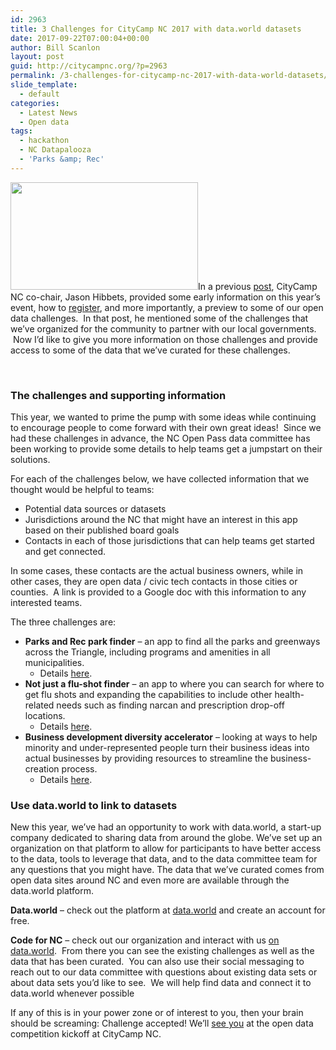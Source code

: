 ```yaml
---
id: 2963
title: 3 Challenges for CityCamp NC 2017 with data.world datasets
date: 2017-09-22T07:00:04+00:00
author: Bill Scanlon
layout: post
guid: http://citycampnc.org/?p=2963
permalink: /3-challenges-for-citycamp-nc-2017-with-data-world-datasets/
slide_template:
  - default
categories:
  - Latest News
  - Open data
tags:
  - hackathon
  - NC Datapalooza
  - 'Parks &amp; Rec'
---
```

<img class="alignright size-medium wp-image-1637" src="http://citycampnc.org/wp-content/uploads/2015/06/1625615_693879727401602_2668449058362468140_n-300x172.jpg" alt="" width="300" height="172" data-id="1637" />In a previous [post](/2017/08/28/citycamp-nc-2017-is-ready-to-improve-nc-with-open-data/), CityCamp NC co-chair, Jason Hibbets, provided some early information on this year’s event, how to [register](/register/), and more importantly, a preview to some of our open data challenges.  In that post, he mentioned some of the challenges that we’ve organized for the community to partner with our local governments.  Now I’d like to give you more information on those challenges and provide access to some of the data that we’ve curated for these challenges.

&nbsp;

### The challenges and supporting information

This year, we wanted to prime the pump with some ideas while continuing to encourage people to come forward with their own great ideas!  Since we had these challenges in advance, the NC Open Pass data committee has been working to provide some details to help teams get a jumpstart on their solutions.

For each of the challenges below, we have collected information that we thought would be helpful to teams:

  * Potential data sources or datasets
  * Jurisdictions around the NC that might have an interest in this app based on their published board goals
  * Contacts in each of those jurisdictions that can help teams get started and get connected.

In some cases, these contacts are the actual business owners, while in other cases, they are open data / civic tech contacts in those cities or counties.  A link is provided to a Google doc with this information to any interested teams.

The three challenges are:

  * **Parks and Rec park finder** – an app to find all the parks and greenways across the Triangle, including programs and amenities in all municipalities. 
      * Details [here](https://docs.google.com/document/d/1SPbfKcQCV-kZAuX1HWQ40kmFZfNFMFgBpMQrPpevQUA/edit?usp=sharing).
  * **Not just a flu-shot finder** – an app to where you can search for where to get flu shots and expanding the capabilities to include other health-related needs such as finding narcan and prescription drop-off locations. 
      * Details [here](https://docs.google.com/document/d/1mVpLKtoW27VRfKfE_hCGFtVe3D1u9B8BSJSZtKG43nQ/edit?usp=sharing).
  * **Business development diversity accelerator** – looking at ways to help minority and under-represented people turn their business ideas into actual businesses by providing resources to streamline the business-creation process. 
      * Details [here](https://docs.google.com/document/d/1Jr23k3UpaquJhxuWMvQXh1LFgCU2puvm5igqdWgbOZA/edit?usp=sharing).

### Use data.world to link to datasets

New this year, we’ve had an opportunity to work with data.world, a start-up company dedicated to sharing data from around the globe. We’ve set up an organization on that platform to allow for participants to have better access to the data, tools to leverage that data, and to the data committee team for any questions that you might have. The data that we’ve curated comes from open data sites around NC and even more are available through the data.world platform.

**Data.world** – check out the platform at [data.world](https://data.world/) and create an account for free.

**Code for NC** – check out our organization and interact with us [on data.world](https://data.world/codefornc).  From there you can see the existing challenges as well as the data that has been curated.  You can also use their social messaging to reach out to our data committee with questions about existing data sets or about data sets you’d like to see.  We will help find data and connect it to data.world whenever possible

If any of this is in your power zone or of interest to you, then your brain should be screaming: Challenge accepted! We&#8217;ll [see you](http://citycampnc.org/register/) at the open data competition kickoff at CityCamp NC.